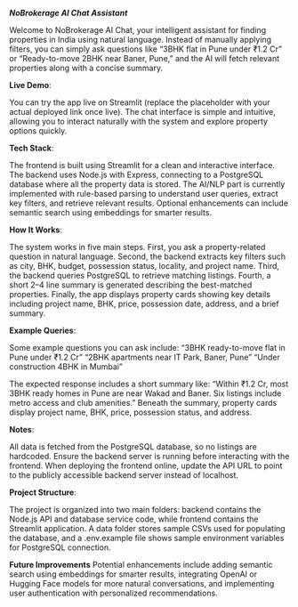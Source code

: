 ***NoBrokerage AI Chat Assistant***

Welcome to NoBrokerage AI Chat, your intelligent assistant for finding properties in India using natural language. Instead of manually applying filters, you can simply ask questions like “3BHK flat in Pune under ₹1.2 Cr” or “Ready-to-move 2BHK near Baner, Pune,” and the AI will fetch relevant properties along with a concise summary.

**Live Demo**:

You can try the app live on Streamlit (replace the placeholder with your actual deployed link once live). The chat interface is simple and intuitive, allowing you to interact naturally with the system and explore property options quickly.

**Tech Stack**:

The frontend is built using Streamlit for a clean and interactive interface. The backend uses Node.js with Express, connecting to a PostgreSQL database where all the property data is stored. The AI/NLP part is currently implemented with rule-based parsing to understand user queries, extract key filters, and retrieve relevant results. Optional enhancements can include semantic search using embeddings for smarter results.

**How It Works**:

The system works in five main steps. First, you ask a property-related question in natural language. Second, the backend extracts key filters such as city, BHK, budget, possession status, locality, and project name. Third, the backend queries PostgreSQL to retrieve matching listings. Fourth, a short 2–4 line summary is generated describing the best-matched properties. Finally, the app displays property cards showing key details including project name, BHK, price, possession date, address, and a brief summary.

**Example Queries**:

Some example questions you can ask include:
“3BHK ready-to-move flat in Pune under ₹1.2 Cr”
“2BHK apartments near IT Park, Baner, Pune”
“Under construction 4BHK in Mumbai”

The expected response includes a short summary like: “Within ₹1.2 Cr, most 3BHK ready homes in Pune are near Wakad and Baner. Six listings include metro access and club amenities.” Beneath the summary, property cards display project name, BHK, price, possession status, and address.

**Notes**:

All data is fetched from the PostgreSQL database, so no listings are hardcoded. Ensure the backend server is running before interacting with the frontend. When deploying the frontend online, update the API URL to point to the publicly accessible backend server instead of localhost.

**Project Structure**:

The project is organized into two main folders: backend contains the Node.js API and database service code, while frontend contains the Streamlit application. A data folder stores sample CSVs used for populating the database, and a .env.example file shows sample environment variables for PostgreSQL connection.

**Future Improvements**
Potential enhancements include adding semantic search using embeddings for smarter results, integrating OpenAI or Hugging Face models for more natural conversations, and implementing user authentication with personalized recommendations.


